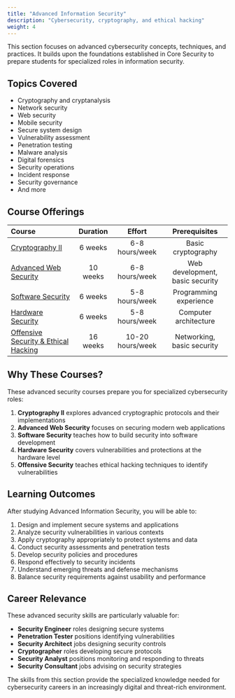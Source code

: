 ```yaml
---
title: "Advanced Information Security"
description: "Cybersecurity, cryptography, and ethical hacking"
weight: 4
---
```


This section focuses on advanced cybersecurity concepts, techniques, and practices. It builds upon the foundations established in Core Security to prepare students for specialized roles in information security.

## Topics Covered

- Cryptography and cryptanalysis
- Network security
- Web security
- Mobile security
- Secure system design
- Vulnerability assessment
- Penetration testing
- Malware analysis
- Digital forensics
- Security operations
- Incident response
- Security governance
- And more

## Course Offerings

| Course | Duration | Effort | Prerequisites |
| :--- | :---: | :---: | :---: |
| [Cryptography II](https://www.coursera.org/learn/crypto2) | 6 weeks | 6-8 hours/week | Basic cryptography |
| [Advanced Web Security](https://www.edx.org/learn/computer-security/stanford-university-advanced-topics-in-web-security) | 10 weeks | 6-8 hours/week | Web development, basic security |
| [Software Security](https://www.coursera.org/learn/software-security) | 6 weeks | 5-8 hours/week | Programming experience |
| [Hardware Security](https://www.coursera.org/learn/hardware-security) | 6 weeks | 5-8 hours/week | Computer architecture |
| [Offensive Security & Ethical Hacking](https://www.offensive-security.com/pwk-oscp/) | 16 weeks | 10-20 hours/week | Networking, basic security |

## Why These Courses?

These advanced security courses prepare you for specialized cybersecurity roles:

1. **Cryptography II** explores advanced cryptographic protocols and their implementations
2. **Advanced Web Security** focuses on securing modern web applications
3. **Software Security** teaches how to build security into software development
4. **Hardware Security** covers vulnerabilities and protections at the hardware level
5. **Offensive Security** teaches ethical hacking techniques to identify vulnerabilities

## Learning Outcomes

After studying Advanced Information Security, you will be able to:

1. Design and implement secure systems and applications
2. Analyze security vulnerabilities in various contexts
3. Apply cryptography appropriately to protect systems and data
4. Conduct security assessments and penetration tests
5. Develop security policies and procedures
6. Respond effectively to security incidents
7. Understand emerging threats and defense mechanisms
8. Balance security requirements against usability and performance

## Career Relevance

These advanced security skills are particularly valuable for:

- **Security Engineer** roles designing secure systems
- **Penetration Tester** positions identifying vulnerabilities
- **Security Architect** jobs designing security controls
- **Cryptographer** roles developing secure protocols
- **Security Analyst** positions monitoring and responding to threats
- **Security Consultant** jobs advising on security strategies

The skills from this section provide the specialized knowledge needed for cybersecurity careers in an increasingly digital and threat-rich environment. 
